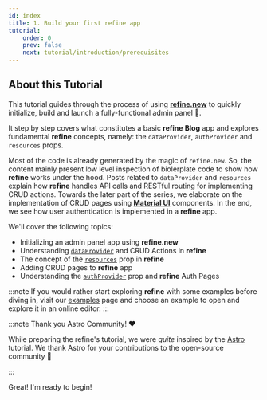 ```yaml
---
id: index
title: 1. Build your first refine app
tutorial:
    order: 0
    prev: false
    next: tutorial/introduction/prerequisites
---
```


## About this Tutorial

This tutorial guides through the process of using [**refine.new**](https://refine.new) to quickly initialize, build and launch a fully-functional admin panel 🚀.

It step by step covers what constitutes a basic **refine** **Blog** app and explores fundamental **refine** concepts, namely: the `dataProvider`, `authProvider` and `resources` props.

Most of the code is already generated by the magic of `refine.new`. So, the content mainly present low level inspection of biolerplate code to show how **refine** works under the hood. Posts related to `dataProvider` and `resources` explain how **refine** handles API calls and RESTful routing for implementing CRUD actions. Towards the later part of the series, we elaborate on the implementation of CRUD pages using [**Material UI**](https://mui.com/material-ui/getting-started/overview/) components. In the end, we see how user authentication is implemented in a **refine** app.

We'll cover the following topics:

-   Initializing an admin panel app using **refine.new**
-   Understanding [`dataProvider`](/docs/api-reference/core/providers/data-provider/) and CRUD Actions in **refine**
-   The concept of the [`resources`](docs/api-reference/core/components/refine-config.md#resources) prop in **refine**
-   Adding CRUD pages to **refine** app
-   Understanding the [`authProvider`](/docs/api-reference/core/providers/auth-provider/) prop and **refine** Auth Pages

:::note
If you would rather start exploring **refine** with some examples before diving in, visit our [examples](/docs/examples/) page and choose an example to open and explore it in an online editor.
:::

:::note Thank you Astro Community! ❤️

While preparing the refine's tutorial, we were _quite_ inspired by the [Astro](https://astro.build/) tutorial. We thank Astro for your contributions to the open-source community 🎉

:::

<Checklist>

<ChecklistItem id="looks-great">
Great! I'm ready to begin!
</ChecklistItem>

</Checklist>
